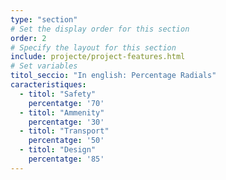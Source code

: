 ```yaml
---
type: "section"
# Set the display order for this section
order: 2
# Specify the layout for this section
include: projecte/project-features.html
# Set variables
titol_seccio: "In english: Percentage Radials"
caracteristiques:
  - titol: "Safety"
    percentatge: '70'
  - titol: "Ammenity"
    percentatge: '30'
  - titol: "Transport"
    percentatge: '50'
  - titol: "Design"
    percentatge: '85'
---
```

